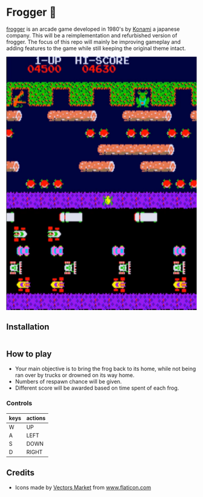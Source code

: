 # Frogger :frog:

[frogger](https://en.wikipedia.org/wiki/Frogger) is an arcade game developed  in 1980's by [Konami](https://en.wikipedia.org/wiki/Konami) a japanese company.
This will be a reimplementation and refurbished version of frogger.
The focus of this repo will mainly be improving gameplay and adding features to the game while still keeping the original theme intact.

<p align="center">
  <img src="src/main/resources/com/tsb/frogger/images/misc/arcade.png" />
</p>

## Installation
```

```
## How to play
- Your main objective is to bring the frog back to its home, while not being ran over by trucks or drowned on its way home. 
- Numbers of respawn chance will be given. 
- Different score will be awarded based on time spent of each frog.
### Controls
keys | actions
----|--------
W | UP
A | LEFT
S | DOWN
D | RIGHT

## Credits
- Icons made by <a href="https://www.flaticon.com/authors/vectors-market" title="Vectors Market">Vectors Market</a> from <a href="https://www.flaticon.com/" title="Flaticon"> www.flaticon.com </a>